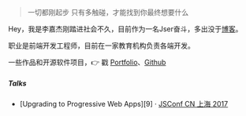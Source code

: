 > 一切都刚起步 
> 只有多触碰，才能找到你最终想要什么

Hey，我是李嘉杰刚踏进社会不久，目前作为一名Jser奋斗，多出没于[博客](http://jorce.top)。

职业是前端开发工程师，目前在一家教育机构负责各端开发。

一些作品和开源软件项目，👉 戳 [Portfolio](/portfolio)、[Github](http://github.com/jorce-li)


##### Talks

- [Upgrading to Progressive Web Apps][9] · [JSConf CN 上海 2017](http://2017.jsconf.cn/)
